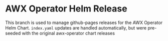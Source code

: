 # AWX Operator Helm Release

This branch is used to manage github-pages releases for the AWX Operator Helm Chart. `index.yaml` updates are handled automatically, but were pre-seeded with the original awx-operator chart releases